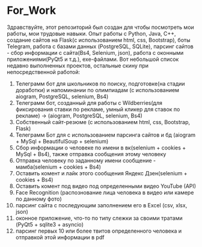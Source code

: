 # For_Work
Здравствуйте, этот репозиторий был создан для чтобы посмотреть мои работы, мои трудовые навыки.
Опыт работы с Python, Java, С++, создание сайтов на Flask(с использованием html, css, Bootstrap), боты Telegram, работа с базами данных (PostgreSQL, SQLite), парсинг сайтов - сбор информации с сайта(Bs4, Selenium, json), работа с оконными приложениями(PyQt5 и т.д.), exe-файлами.
Вот небольшой список недавно выполненных проектов, остальные скину при непосредственной работой:
1) Телеграмм бот для школьников по поиску, подготовке(на стадии доработки) и напоминании по олимпиадам (с
использованием aiogram, PostgreSQL, selenium, Bs4)
2) Телеграмм бот, созданный для работы с Wildberries(для фиксирования ставки по рекламе, умный кликер для ставок по рекламе) -> (aiogram, PostgreSQL, selenium, Bs4)
2) Собственный сайт-резюме (с использованием html, css, Bootstrap, Flask)
3) Телеграмм Бот для с использованием парсинга сайтов и бд (aiogram + MySql + BeautifulSoup + selenium)
4) Сбор информации о человеке по имени в вк(selenium + cookies + MySql + Bs4), также отправка сообщения этому человеку
5) Отправка человеку по заданному имени сообщение - мамба(selenium + cookies + Bs4)
6) Оставить комент и лайк этого сообщения Яндекс Дзен(selenium + cookies + Bs4)
7) Оставить комент под видео под определенными видео YouTube (API)
8) Face Recognition (распознование лица человека в видео или камере по данному фото)
9) парсинг сайта с последующим заполнением его в Excel (csv, xlsx, json)
10) оконное приложение, что-то по типу слежки за своими тратами (PyQt5 + sqlite3 + asyncio)
11) парсинг первых 10 или более твитов определенного человека и отправкой этой информации в pdf
